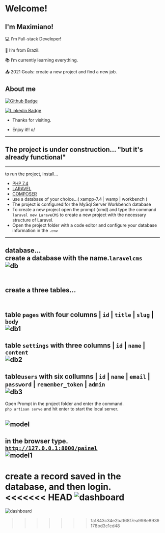 # Welcome!

 

## I'm Maximiano!

 

:computer: I'm Full-stack Developer!

:house_with_garden: I’m from Brazil.

:books: I’m currently learning everything.

:outbox_tray: 2021 Goals: create a new project and find a new job.

 

## About me

[![Github Badge](https://img.shields.io/badge/-Github-000?style=flat-square&logo=Github&logoColor=white&link=LINK_GIT)](https://github.com/Maximiano3234)

[![Linkedin Badge](https://img.shields.io/badge/-LinkedIn-blue?style=flat-square&logo=Linkedin&logoColor=white&link=LINK_LINKEDIN)](https://www.linkedin.com/in/maximiano-s-ramiro-88825854/)



- Thanks for visiting.

- Enjoy it!! o/

----------------------------------------------------------------------------------
## The project is under construction... "but it's already functional"
----------------------------------------------------------------------------------
to run the project, install... 

- <a href="https://www.php.net/">PHP 7.4</a>
- <a href="https://laravel.com/">LARAVEL</a>
- <a href="https://getcomposer.org/">COMPOSER</a>
- use a database of your choice...( xampp-7.4 | wamp | workbench )
- The project is configured for the MySql Server Workbench database
- To create a new project open the prompt (cmd) and type the command <code>laravel new LaraveCMS</code> to create a new project with the necessary structure of Laravel.
- Open the project folder with a code editor and configure your database information in the <code>.env</code>
----------------------------------------------------------------------------------
database...<br>
create a database with the name.<code>laravelcms</code><br>
![db](https://user-images.githubusercontent.com/77732575/127558766-f8865fac-a2d7-4fdc-a172-28010e56d6a5.PNG)<br><br>
----------------------------------------------------------------------------------
<label>create a three tables...</label><br><br>
----------------------------------------------------------------------------------
table <code>pages</code> with four columns | <code>id</code> | <code>title</code> | <code>slug</code> | <code>body</code><br>
![db1](https://user-images.githubusercontent.com/77732575/127559282-7f295000-6627-4d1f-b4fc-60a63e9362f1.PNG)<br>
----------------------------------------------------------------------------------
table <code>settings</code> with three columns | <code>id</code> | <code>name</code> | <code>content</code><br>
![db2](https://user-images.githubusercontent.com/77732575/127560446-f81e2292-644c-49bd-ad6d-0ef777243b8c.PNG)<br>
----------------------------------------------------------------------------------
table<code>users</code> with six collumns | <code>id</code> | <code>name</code> | <code>email</code> | <code>password</code> | <code>remember_token</code> | <code>admin</code><br>
![db3](https://user-images.githubusercontent.com/77732575/127561524-7842bf9c-6f9c-4864-9229-56ad7d7100a4.PNG)<br>
----------------------------------------------------------------------------------
Open Prompt in the project folder and enter the command.<br>
<code>php artisan serve</code> and hit enter to start the local server.<br>

![model](https://user-images.githubusercontent.com/77732575/127553657-cea83501-3ad2-48bc-9e4c-d98f23416b6c.PNG)<br>
----------------------------------------------------------------------------------
in the browser type.
<code>http://127.0.0.1:8000/painel</code><br>
![model1](https://user-images.githubusercontent.com/77732575/127554480-4bffb57a-7569-4e81-8502-f7215b455082.PNG)<br>
----------------------------------------------------------------------------------
create a record saved in the database, and then login.<br>
<<<<<<< HEAD
![dashboard](https://user-images.githubusercontent.com/77732575/127562436-d3131b2c-e4f1-4e8d-99b7-5798965c7e0b.PNG)<br>
=======
![dashboard](https://user-images.githubusercontent.com/77732575/127562436-d3131b2c-e4f1-4e8d-99b7-5798965c7e0b.PNG)

>>>>>>> 1a1843c34e2ba168f7ea998e8939178bd3c1cd48
